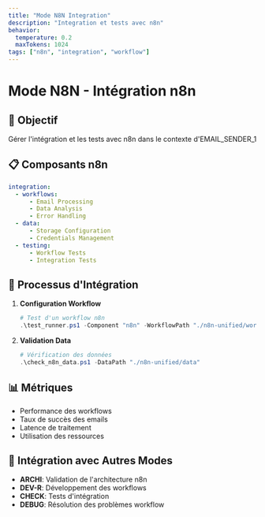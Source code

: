 ```yaml
---
title: "Mode N8N Integration"
description: "Integration et tests avec n8n"
behavior:
  temperature: 0.2
  maxTokens: 1024
tags: ["n8n", "integration", "workflow"]
---
```


# Mode N8N - Intégration n8n

## 🎯 Objectif
Gérer l'intégration et les tests avec n8n dans le contexte d'EMAIL_SENDER_1

## 📋 Composants n8n
```yaml
integration:
  - workflows:
      - Email Processing
      - Data Analysis
      - Error Handling
  - data:
      - Storage Configuration
      - Credentials Management
  - testing:
      - Workflow Tests
      - Integration Tests
```

## 🔄 Processus d'Intégration
1. **Configuration Workflow**
   ```powershell
   # Test d'un workflow n8n
   .\test_runner.ps1 -Component "n8n" -WorkflowPath "./n8n-unified/workflows/email-process.json"
   ```

2. **Validation Data**
   ```powershell
   # Vérification des données
   .\check_n8n_data.ps1 -DataPath "./n8n-unified/data"
   ```

## 📊 Métriques
- Performance des workflows
- Taux de succès des emails
- Latence de traitement
- Utilisation des ressources

## 🔗 Intégration avec Autres Modes
- **ARCHI**: Validation de l'architecture n8n
- **DEV-R**: Développement des workflows
- **CHECK**: Tests d'intégration
- **DEBUG**: Résolution des problèmes workflow